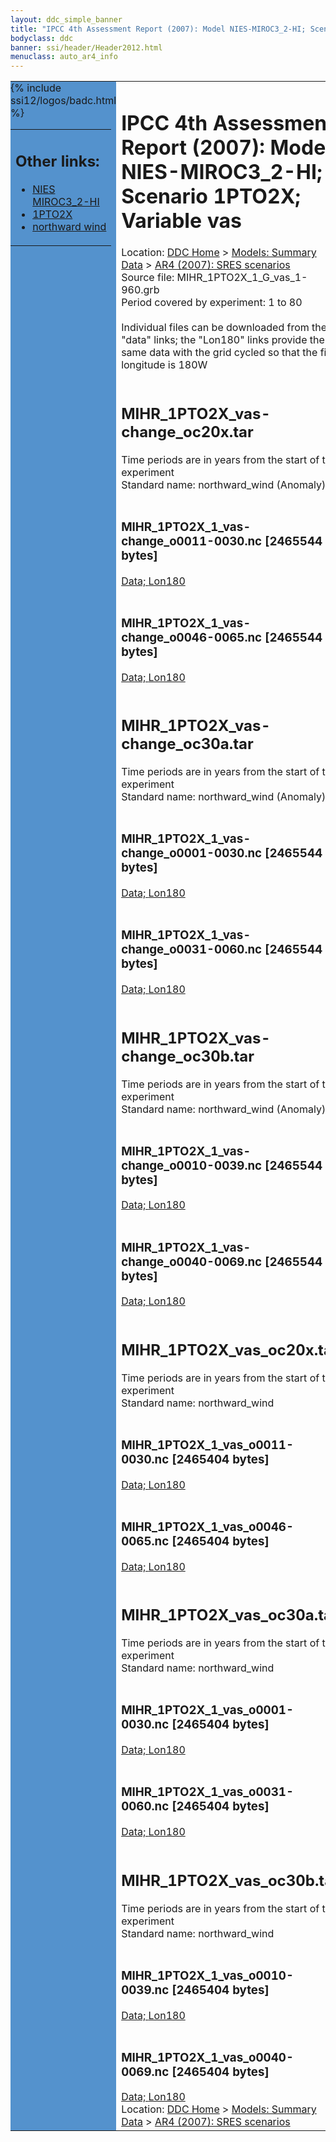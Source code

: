 ```yaml
---
layout: ddc_simple_banner
title: "IPCC 4th Assessment Report (2007): Model NIES-MIROC3_2-HI; Scenario 1PTO2X; Variable vas"
bodyclass: ddc
banner: ssi/header/Header2012.html
menuclass: auto_ar4_info
---
```



<table width="100%" border="0" cellspacing="0" cellpadding="0" style="border-collapse: collapse;">
<tr style="margin:0;padding:0;border:0;">
<td style="margin:0;padding:0;border:0;height:1pt;width:150pt;background:#5492CD;" valign="top" >

<div id="lh-col2" class="auto_ar4_info">
<table class="menumain" bgcolor="#5492CD" cellspacing="0" width="100%" border="0">
<tr><td>
<h2> Other links:</h2>
<ul>
<li><a href="/auto/ar4/model-NIES-MIROC3_2-HI.html">NIES<br/>MIROC3_2-HI</a></li>
<li><a href="/auto/ar4/scenario-1PTO2X.html">1PTO2X</a></li>
<li><a href="/auto/ar4/var-northward_wind.html">northward wind</a></li>
</ul>
</td></tr>
{% include ssi12/logos/badc.html %}
</table>
</div>
</td>
<td><h1>IPCC 4th Assessment Report (2007): Model NIES-MIROC3_2-HI; Scenario 1PTO2X; Variable vas</h1>

<!-- Breadcrumb1 -->
<div id="breadcrumb1" align="left">
Location: <a href="/index.html">DDC Home</a> > <a href="/sim/gcm_clim/">Models: Summary Data</a>
> <a href="/sim/gcm_clim/SRES_AR4/index.html">AR4 (2007): SRES scenarios</a>
</div>
<!-- End of Breadcrumb1 -->Source file: MIHR_1PTO2X_1_G_vas_1-960.grb
<br/>
Period covered by experiment: 1 to 80<br/>
<br/>Individual files can be downloaded from the "data" links; the "Lon180" links provide the same data
         with the grid cycled so that the first longitude is 180W<br/>
<br/><h2>MIHR_1PTO2X_vas-change_oc20x.tar</h2>
Time periods are in years from the start of the experiment<br/>
Standard name: northward_wind (Anomaly)<br>
<br/><h3>MIHR_1PTO2X_1_vas-change_o0011-0030.nc [2465544 bytes]</h3>
<a href="/cgi-bin/downl/ar4_nc/vas/MIHR_1PTO2X_1_vas-change_o0011-0030.nc">Data; </a><a href="/cgi-bin/downl/ar4_nc/vas/MIHR_1PTO2X_1_vas-change_o0011-0030.cyto180.nc"> Lon180</a><br/>
<br/><h3>MIHR_1PTO2X_1_vas-change_o0046-0065.nc [2465544 bytes]</h3>
<a href="/cgi-bin/downl/ar4_nc/vas/MIHR_1PTO2X_1_vas-change_o0046-0065.nc">Data; </a><a href="/cgi-bin/downl/ar4_nc/vas/MIHR_1PTO2X_1_vas-change_o0046-0065.cyto180.nc"> Lon180</a><br/>
<br/><h2>MIHR_1PTO2X_vas-change_oc30a.tar</h2>
Time periods are in years from the start of the experiment<br/>
Standard name: northward_wind (Anomaly)<br>
<br/><h3>MIHR_1PTO2X_1_vas-change_o0001-0030.nc [2465544 bytes]</h3>
<a href="/cgi-bin/downl/ar4_nc/vas/MIHR_1PTO2X_1_vas-change_o0001-0030.nc">Data; </a><a href="/cgi-bin/downl/ar4_nc/vas/MIHR_1PTO2X_1_vas-change_o0001-0030.cyto180.nc"> Lon180</a><br/>
<br/><h3>MIHR_1PTO2X_1_vas-change_o0031-0060.nc [2465544 bytes]</h3>
<a href="/cgi-bin/downl/ar4_nc/vas/MIHR_1PTO2X_1_vas-change_o0031-0060.nc">Data; </a><a href="/cgi-bin/downl/ar4_nc/vas/MIHR_1PTO2X_1_vas-change_o0031-0060.cyto180.nc"> Lon180</a><br/>
<br/><h2>MIHR_1PTO2X_vas-change_oc30b.tar</h2>
Time periods are in years from the start of the experiment<br/>
Standard name: northward_wind (Anomaly)<br>
<br/><h3>MIHR_1PTO2X_1_vas-change_o0010-0039.nc [2465544 bytes]</h3>
<a href="/cgi-bin/downl/ar4_nc/vas/MIHR_1PTO2X_1_vas-change_o0010-0039.nc">Data; </a><a href="/cgi-bin/downl/ar4_nc/vas/MIHR_1PTO2X_1_vas-change_o0010-0039.cyto180.nc"> Lon180</a><br/>
<br/><h3>MIHR_1PTO2X_1_vas-change_o0040-0069.nc [2465544 bytes]</h3>
<a href="/cgi-bin/downl/ar4_nc/vas/MIHR_1PTO2X_1_vas-change_o0040-0069.nc">Data; </a><a href="/cgi-bin/downl/ar4_nc/vas/MIHR_1PTO2X_1_vas-change_o0040-0069.cyto180.nc"> Lon180</a><br/>
<br/><h2>MIHR_1PTO2X_vas_oc20x.tar</h2>
Time periods are in years from the start of the experiment<br/>
Standard name: northward_wind<br>
<br/><h3>MIHR_1PTO2X_1_vas_o0011-0030.nc [2465404 bytes]</h3>
<a href="/cgi-bin/downl/ar4_nc/vas/MIHR_1PTO2X_1_vas_o0011-0030.nc">Data; </a><a href="/cgi-bin/downl/ar4_nc/vas/MIHR_1PTO2X_1_vas_o0011-0030.cyto180.nc"> Lon180</a><br/>
<br/><h3>MIHR_1PTO2X_1_vas_o0046-0065.nc [2465404 bytes]</h3>
<a href="/cgi-bin/downl/ar4_nc/vas/MIHR_1PTO2X_1_vas_o0046-0065.nc">Data; </a><a href="/cgi-bin/downl/ar4_nc/vas/MIHR_1PTO2X_1_vas_o0046-0065.cyto180.nc"> Lon180</a><br/>
<br/><h2>MIHR_1PTO2X_vas_oc30a.tar</h2>
Time periods are in years from the start of the experiment<br/>
Standard name: northward_wind<br>
<br/><h3>MIHR_1PTO2X_1_vas_o0001-0030.nc [2465404 bytes]</h3>
<a href="/cgi-bin/downl/ar4_nc/vas/MIHR_1PTO2X_1_vas_o0001-0030.nc">Data; </a><a href="/cgi-bin/downl/ar4_nc/vas/MIHR_1PTO2X_1_vas_o0001-0030.cyto180.nc"> Lon180</a><br/>
<br/><h3>MIHR_1PTO2X_1_vas_o0031-0060.nc [2465404 bytes]</h3>
<a href="/cgi-bin/downl/ar4_nc/vas/MIHR_1PTO2X_1_vas_o0031-0060.nc">Data; </a><a href="/cgi-bin/downl/ar4_nc/vas/MIHR_1PTO2X_1_vas_o0031-0060.cyto180.nc"> Lon180</a><br/>
<br/><h2>MIHR_1PTO2X_vas_oc30b.tar</h2>
Time periods are in years from the start of the experiment<br/>
Standard name: northward_wind<br>
<br/><h3>MIHR_1PTO2X_1_vas_o0010-0039.nc [2465404 bytes]</h3>
<a href="/cgi-bin/downl/ar4_nc/vas/MIHR_1PTO2X_1_vas_o0010-0039.nc">Data; </a><a href="/cgi-bin/downl/ar4_nc/vas/MIHR_1PTO2X_1_vas_o0010-0039.cyto180.nc"> Lon180</a><br/>
<br/><h3>MIHR_1PTO2X_1_vas_o0040-0069.nc [2465404 bytes]</h3>
<a href="/cgi-bin/downl/ar4_nc/vas/MIHR_1PTO2X_1_vas_o0040-0069.nc">Data; </a><a href="/cgi-bin/downl/ar4_nc/vas/MIHR_1PTO2X_1_vas_o0040-0069.cyto180.nc"> Lon180</a><br/>
<!-- Breadcrumb2 -->
<div id="breadcrumb2" align="left">
Location: <a href="/index.html">DDC Home</a> > <a href="/sim/gcm_clim/">Models: Summary Data</a>
> <a href="/sim/gcm_clim/SRES_AR4/index.html">AR4 (2007): SRES scenarios</a>
</div>
<!-- End of Breadcrumb2 --></td></tr></table>
